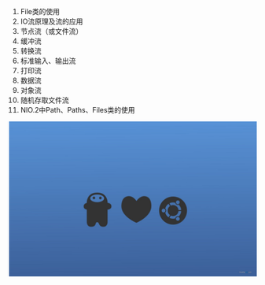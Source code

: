 1. File类的使用
2. IO流原理及流的应用
3. 节点流（或文件流）
4. 缓冲流
5. 转换流
6. 标准输入、输出流
7. 打印流
8. 数据流
9. 对象流
10. 随机存取文件流
11. NIO.2中Path、Paths、Files类的使用

![](photo.jpg)